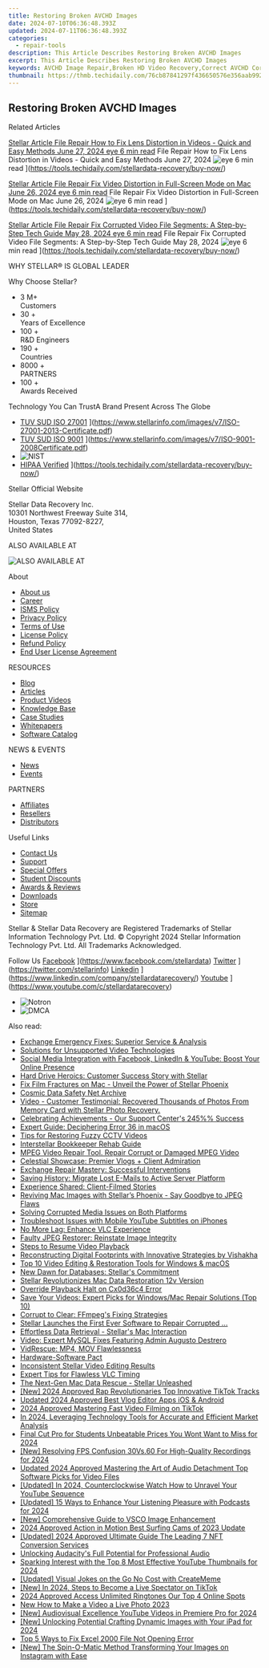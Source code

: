 ```yaml
---
title: Restoring Broken AVCHD Images
date: 2024-07-10T06:36:48.393Z
updated: 2024-07-11T06:36:48.393Z
categories:
  - repair-tools
description: This Article Describes Restoring Broken AVCHD Images
excerpt: This Article Describes Restoring Broken AVCHD Images
keywords: AVCHD Image Repair,Broken HD Video Recovery,Correct AVCHD Corruption,Restore Damaged AVCHD Footage,Recover Avchd Video Quality,Fix Avchd Image Breakage,Reviving Broken Avchd Videos
thumbnail: https://thmb.techidaily.com/76cb87841297f436650576e356aab992c1ddd1148ccda3c73b6601c2eaf3c2ce.jpg
---
```


## Restoring Broken AVCHD Images

Related Articles

[Stellar Article File Repair  How to Fix Lens Distortion in Videos - Quick and Easy Methods June 27, 2024 eye 6 min read](https://www.stellarinfo.com/public/image/article/Quick-Ways-to-Fix-Video-Distortion-1618.jpg) File Repair  How to Fix Lens Distortion in Videos - Quick and Easy Methods June 27, 2024 ![eye](https://www.stellarinfo.com/public/newarticle/images/eye.png) 6 min read ](https://tools.techidaily.com/stellardata-recovery/buy-now/)

[Stellar Article File Repair  Fix Video Distortion in Full-Screen Mode on Mac June 26, 2024 eye 6 min read](https://www.stellarinfo.com/public/image/article/Quick-Ways-to-Fix-Video-Distortion-on-Mac-1617.jpg) File Repair  Fix Video Distortion in Full-Screen Mode on Mac June 26, 2024 ![eye](https://www.stellarinfo.com/public/newarticle/images/eye.png) 6 min read ](https://tools.techidaily.com/stellardata-recovery/buy-now/)

[Stellar Article File Repair  Fix Corrupted Video File Segments: A Step-by-Step Tech Guide May 28, 2024 eye 6 min read](https://www.stellarinfo.com/public/image/article/Fix-Corrupted-Video-File-Segments_A-Step-by-Step-Tech-Guide-1517.jpg) File Repair  Fix Corrupted Video File Segments: A Step-by-Step Tech Guide May 28, 2024 ![eye](https://www.stellarinfo.com/public/newarticle/images/eye.png) 6 min read ](https://tools.techidaily.com/stellardata-recovery/buy-now/)

 WHY STELLAR® IS GLOBAL LEADER

 Why Choose Stellar?

* 3  M+  
Customers
* 30 +  
Years of Excellence
* 100 +  
R&D Engineers
* 190 +  
Countries
* 8000 +  
PARTNERS
* 100 +  
Awards Received

 Technology You Can TrustA Brand Present Across The Globe

* [TUV SUD ISO 27001](https://www.stellarinfo.com/images/v7/tuv1.png) ](https://www.stellarinfo.com/images/v7/ISO-27001-2013-Certificate.pdf)
* [TUV SUD ISO 9001](https://www.stellarinfo.com/images/v7/tuv2.png) ](https://www.stellarinfo.com/images/v7/ISO-9001-2008Certificate.pdf)
* ![NIST](https://www.stellarinfo.com/images/v7/nist.png)
* [HIPAA Verified](https://www.stellarinfo.com/images/v7/hipa.png) ](https://tools.techidaily.com/stellardata-recovery/buy-now/)

 Stellar Official Website

 Stellar Data Recovery Inc.  
 10301 Northwest Freeway Suite 314,  
 Houston, Texas 77092-8227,  
 United States

 ALSO AVAILABLE AT

![ALSO AVAILABLE AT](https://www.stellarinfo.com/images/v7/Partners_logo_new.png)

 About

* [About us](https://tools.techidaily.com/stellardata-recovery/buy-now/)
* [Career](https://tools.techidaily.com/stellardata-recovery/buy-now/)
* [ISMS Policy](https://tools.techidaily.com/stellardata-recovery/buy-now/)
* [Privacy Policy](https://tools.techidaily.com/stellardata-recovery/buy-now/)
* [Terms of Use](https://tools.techidaily.com/stellardata-recovery/buy-now/)
* [License Policy](https://www.stellarinfo.com/software-licensing-usage.php)
* [Refund Policy](https://tools.techidaily.com/stellardata-recovery/buy-now/)
* [End User License Agreement](https://tools.techidaily.com/stellardata-recovery/buy-now/)

 RESOURCES

* [Blog](https://tools.techidaily.com/stellardata-recovery/buy-now/)
* [Articles](https://tools.techidaily.com/stellardata-recovery/buy-now/)
* [Product Videos](https://tools.techidaily.com/stellardata-recovery/buy-now/)
* [Knowledge Base](https://tools.techidaily.com/stellardata-recovery/buy-now/)
* [Case Studies](https://tools.techidaily.com/stellardata-recovery/buy-now/)
* [Whitepapers](https://tools.techidaily.com/stellardata-recovery/buy-now/)
* [Software Catalog](https://tools.techidaily.com/stellardata-recovery/buy-now/)

 NEWS & EVENTS

* [News](https://tools.techidaily.com/stellardata-recovery/buy-now/)
* [Events](https://www.stellarinfo.com/affiliate-summit/affiliate-summit.php)

 PARTNERS

* [Affiliates](https://tools.techidaily.com/stellardata-recovery/buy-now/)
* [Resellers](https://tools.techidaily.com/stellardata-recovery/buy-now/)
* [Distributors](https://tools.techidaily.com/stellardata-recovery/buy-now/)

 Useful Links

* [Contact Us](https://www.stellarinfo.com/contact/contact-us.php)
* [Support](https://tools.techidaily.com/stellardata-recovery/buy-now/)
* [Special Offers](https://tools.techidaily.com/stellardata-recovery/buy-now/)
* [Student Discounts](https://www.stellarinfo.com/student-discount/)
* [Awards & Reviews](https://tools.techidaily.com/stellardata-recovery/buy-now/)
* [Downloads](https://www.stellarinfo.com/download.php)
* [Store](https://tools.techidaily.com/stellardata-recovery/buy-now/)
* [Sitemap](https://www.stellarinfo.com/sitemap.php)

 Stellar & Stellar Data Recovery are Registered Trademarks of Stellar Information Technology Pvt. Ltd. © Copyright 2024 Stellar Information Technology Pvt. Ltd. All Trademarks Acknowledged.

Follow Us [Facebook](https://www.stellarinfo.com/Images/fb.png) ](https://www.facebook.com/stellardata) [Twitter](https://www.stellarinfo.com/Images/tw.png) ](https://twitter.com/stellarinfo) [Linkedin](https://www.stellarinfo.com/Images/in.png) ](https://www.linkedin.com/company/stellardatarecovery/) [Youtube](https://www.stellarinfo.com/newblacktheme/images/yt.png) ](https://www.youtube.com/c/stellardatarecovery)

* ![Notron](https://www.stellarinfo.com/images/v7/notron.png)
* ![DMCA](https://www.stellarinfo.com/images/v7/dmca.png)

<ins class="adsbygoogle"
     style="display:block"
     data-ad-format="autorelaxed"
     data-ad-client="ca-pub-7571918770474297"
     data-ad-slot="1223367746"></ins>



<ins class="adsbygoogle"
     style="display:block"
     data-ad-client="ca-pub-7571918770474297"
     data-ad-slot="8358498916"
     data-ad-format="auto"
     data-full-width-responsive="true"></ins>

<span class="atpl-alsoreadstyle">Also read:</span>
<div><ul>
<li><a href="https://data-wizards.techidaily.com/exchange-emergency-fixes-superior-service-and-analysis/"><u>Exchange Emergency Fixes: Superior Service & Analysis</u></a></li>
<li><a href="https://data-wizards.techidaily.com/solutions-for-unsupported-video-technologies/"><u>Solutions for Unsupported Video Technologies</u></a></li>
<li><a href="https://data-wizards.techidaily.com/social-media-integration-with-facebook-linkedin-and-youtube-boost-your-online-presence/"><u>Social Media Integration with Facebook, LinkedIn & YouTube: Boost Your Online Presence</u></a></li>
<li><a href="https://data-wizards.techidaily.com/hard-drive-heroics-customer-success-story-with-stellar/"><u>Hard Drive Heroics: Customer Success Story with Stellar</u></a></li>
<li><a href="https://data-wizards.techidaily.com/fix-film-fractures-on-mac-unveil-the-power-of-stellar-phoenix/"><u>Fix Film Fractures on Mac - Unveil the Power of Stellar Phoenix</u></a></li>
<li><a href="https://data-wizards.techidaily.com/cosmic-data-safety-net-archive/"><u>Cosmic Data Safety Net Archive</u></a></li>
<li><a href="https://data-wizards.techidaily.com/1720669939084-video-customer-testimonial-recovered-thousands-of-photos-from-memory-card-with-stellar-photo-recovery/"><u>Video - Customer Testimonial: Recovered Thousands of Photos From Memory Card with Stellar Photo Recovery.</u></a></li>
<li><a href="https://data-wizards.techidaily.com/celebrating-achievements-our-support-centers-245-success/"><u>Celebrating Achievements - Our Support Center's 245%% Success</u></a></li>
<li><a href="https://data-wizards.techidaily.com/expert-guide-deciphering-error-36-in-macos/"><u>Expert Guide: Deciphering Error 36 in macOS</u></a></li>
<li><a href="https://data-wizards.techidaily.com/tips-for-restoring-fuzzy-cctv-videos/"><u>Tips for Restoring Fuzzy CCTV Videos</u></a></li>
<li><a href="https://data-wizards.techidaily.com/interstellar-bookkeeper-rehab-guide/"><u>Interstellar Bookkeeper Rehab Guide</u></a></li>
<li><a href="https://data-wizards.techidaily.com/mpeg-video-repair-tool-repair-corrupt-or-damaged-mpeg-video/"><u>MPEG Video Repair Tool. Repair Corrupt or Damaged MPEG Video</u></a></li>
<li><a href="https://data-wizards.techidaily.com/celestial-showcase-premier-vlogs-plus-client-admiration/"><u>Celestial Showcase: Premier Vlogs + Client Admiration</u></a></li>
<li><a href="https://data-wizards.techidaily.com/exchange-repair-mastery-successful-interventions/"><u>Exchange Repair Mastery: Successful Interventions</u></a></li>
<li><a href="https://data-wizards.techidaily.com/saving-history-migrate-lost-e-mails-to-active-server-platform/"><u>Saving History: Migrate Lost E-Mails to Active Server Platform</u></a></li>
<li><a href="https://data-wizards.techidaily.com/experience-shared-client-filmed-stories/"><u>Experience Shared: Client-Filmed Stories</u></a></li>
<li><a href="https://data-wizards.techidaily.com/reviving-mac-images-with-stellars-phoenix-say-goodbye-to-jpeg-flaws/"><u>Reviving Mac Images with Stellar’s Phoenix - Say Goodbye to JPEG Flaws</u></a></li>
<li><a href="https://data-wizards.techidaily.com/solving-corrupted-media-issues-on-both-platforms/"><u>Solving Corrupted Media Issues on Both Platforms</u></a></li>
<li><a href="https://data-wizards.techidaily.com/troubleshoot-issues-with-mobile-youtube-subtitles-on-iphones/"><u>Troubleshoot Issues with Mobile YouTube Subtitles on iPhones</u></a></li>
<li><a href="https://data-wizards.techidaily.com/no-more-lag-enhance-vlc-experience/"><u>No More Lag: Enhance VLC Experience</u></a></li>
<li><a href="https://data-wizards.techidaily.com/faulty-jpeg-restorer-reinstate-image-integrity/"><u>Faulty JPEG Restorer: Reinstate Image Integrity</u></a></li>
<li><a href="https://data-wizards.techidaily.com/steps-to-resume-video-playback/"><u>Steps to Resume Video Playback</u></a></li>
<li><a href="https://data-wizards.techidaily.com/reconstructing-digital-footprints-with-innovative-strategies-by-vishakha/"><u>Reconstructing Digital Footprints with Innovative Strategies by Vishakha</u></a></li>
<li><a href="https://data-wizards.techidaily.com/top-10-video-editing-and-restoration-tools-for-windows-and-macos/"><u>Top 10 Video Editing & Restoration Tools for Windows & macOS</u></a></li>
<li><a href="https://data-wizards.techidaily.com/new-dawn-for-databases-stellars-commitment/"><u>New Dawn for Databases: Stellar's Commitment</u></a></li>
<li><a href="https://data-wizards.techidaily.com/stellar-revolutionizes-mac-data-restoration-12v-version/"><u>Stellar Revolutionizes Mac Data Restoration 12v Version</u></a></li>
<li><a href="https://data-wizards.techidaily.com/override-playback-halt-on-cx0d36c4-error/"><u>Override Playback Halt on Cx0d36c4 Error</u></a></li>
<li><a href="https://data-wizards.techidaily.com/save-your-videos-expert-picks-for-windowsmac-repair-solutions-top-10/"><u>Save Your Videos: Expert Picks for Windows/Mac Repair Solutions (Top 10)</u></a></li>
<li><a href="https://data-wizards.techidaily.com/corrupt-to-clear-ffmpegs-fixing-strategies/"><u>Corrupt to Clear: FFmpeg's Fixing Strategies</u></a></li>
<li><a href="https://data-wizards.techidaily.com/1720672962650-stellar-launches-the-first-ever-software-to-repair-corrupted/"><u>Stellar Launches the First Ever Software to Repair Corrupted ...</u></a></li>
<li><a href="https://data-wizards.techidaily.com/effortless-data-retrieval-stellars-mac-interaction/"><u>Effortless Data Retrieval - Stellar's Mac Interaction</u></a></li>
<li><a href="https://data-wizards.techidaily.com/video-expert-mysql-fixes-featuring-admin-augusto-destrero/"><u>Video: Expert MySQL Fixes Featuring Admin Augusto Destrero</u></a></li>
<li><a href="https://data-wizards.techidaily.com/vidrescue-mp4-mov-flawlessness/"><u>VidRescue: MP4, MOV Flawlessness</u></a></li>
<li><a href="https://data-wizards.techidaily.com/hardware-software-pact/"><u>Hardware-Software Pact</u></a></li>
<li><a href="https://data-wizards.techidaily.com/inconsistent-stellar-video-editing-results/"><u>Inconsistent Stellar Video Editing Results</u></a></li>
<li><a href="https://data-wizards.techidaily.com/expert-tips-for-flawless-vlc-timing/"><u>Expert Tips for Flawless VLC Timing</u></a></li>
<li><a href="https://data-wizards.techidaily.com/the-next-gen-mac-data-rescue-stellar-unleashed/"><u>The Next-Gen Mac Data Rescue - Stellar Unleashed</u></a></li>
<li><a href="https://tiktok-video-files.techidaily.com/new-2024-approved-rap-revolutionaries-top-innovative-tiktok-tracks/"><u>[New] 2024 Approved  Rap Revolutionaries  Top Innovative TikTok Tracks</u></a></li>
<li><a href="https://ai-video-tools.techidaily.com/updated-2024-approved-best-vlog-editor-apps-ios-and-android/"><u>Updated 2024 Approved Best Vlog Editor Apps iOS & Android</u></a></li>
<li><a href="https://tiktok-video-recordings.techidaily.com/2024-approved-mastering-fast-video-filming-on-tiktok/"><u>2024 Approved  Mastering Fast Video Filming on TikTok</u></a></li>
<li><a href="https://vp-tips.techidaily.com/in-2024-leveraging-technology-tools-for-accurate-and-efficient-market-analysis/"><u>In 2024, Leveraging Technology Tools for Accurate and Efficient Market Analysis</u></a></li>
<li><a href="https://smart-video-creator.techidaily.com/final-cut-pro-for-students-unbeatable-prices-you-wont-want-to-miss-for-2024/"><u>Final Cut Pro for Students Unbeatable Prices You Wont Want to Miss for 2024</u></a></li>
<li><a href="https://digital-screen-recording.techidaily.com/new-resolving-fps-confusion-30vs60-for-high-quality-recordings-for-2024/"><u>[New] Resolving FPS Confusion  30Vs.60 For High-Quality Recordings for 2024</u></a></li>
<li><a href="https://voice-adjusting.techidaily.com/updated-2024-approved-mastering-the-art-of-audio-detachment-top-software-picks-for-video-files/"><u>Updated 2024 Approved Mastering the Art of Audio Detachment Top Software Picks for Video Files</u></a></li>
<li><a href="https://facebook-video-footage.techidaily.com/updated-in-2024-counterclockwise-watch-how-to-unravel-your-youtube-sequence/"><u>[Updated] In 2024, Counterclockwise Watch  How to Unravel Your YouTube Sequence</u></a></li>
<li><a href="https://fox-cloud.techidaily.com/updated-15-ways-to-enhance-your-listening-pleasure-with-podcasts-for-2024/"><u>[Updated] 15 Ways to Enhance Your Listening Pleasure with Podcasts for 2024</u></a></li>
<li><a href="https://extra-resources.techidaily.com/new-comprehensive-guide-to-vsco-image-enhancement/"><u>[New] Comprehensive Guide to VSCO Image Enhancement</u></a></li>
<li><a href="https://extra-resources.techidaily.com/2024-approved-action-in-motion-best-surfing-cams-of-2023-update/"><u>2024 Approved  Action in Motion  Best Surfing Cams of 2023 Update</u></a></li>
<li><a href="https://fox-blue.techidaily.com/updated-2024-approved-ultimate-guide-the-leading-7-nft-conversion-services/"><u>[Updated] 2024 Approved  Ultimate Guide  The Leading 7 NFT Conversion Services</u></a></li>
<li><a href="https://extra-resources.techidaily.com/unlocking-audacitys-full-potential-for-professional-audio/"><u>Unlocking Audacity's Full Potential for Professional Audio</u></a></li>
<li><a href="https://youtube-data.techidaily.com/ing-interest-with-the-top-8-most-effective-youtube-thumbnails-for-2024/"><u>Sparking Interest with the Top 8 Most Effective YouTube Thumbnails for 2024</u></a></li>
<li><a href="https://fox-http.techidaily.com/updated-visual-jokes-on-the-go-no-cost-with-creatememe/"><u>[Updated] Visual Jokes on the Go  No Cost with CreateMeme</u></a></li>
<li><a href="https://tiktok-video-files.techidaily.com/new-in-2024-steps-to-become-a-live-spectator-on-tiktok/"><u>[New] In 2024, Steps to Become a Live Spectator on TikTok</u></a></li>
<li><a href="https://fox-hovers.techidaily.com/2024-approved-access-unlimited-ringtones-our-top-4-online-spots/"><u>2024 Approved  Access Unlimited Ringtones  Our Top 4 Online Spots</u></a></li>
<li><a href="https://animation-videos.techidaily.com/new-how-to-make-a-video-a-live-photo-2023/"><u>New How to Make a Video a Live Photo 2023</u></a></li>
<li><a href="https://facebook-record-videos.techidaily.com/new-audiovisual-excellence-youtube-videos-in-premiere-pro-for-2024/"><u>[New] Audiovisual Excellence  YouTube Videos in Premiere Pro for 2024</u></a></li>
<li><a href="https://visual-screen-recording.techidaily.com/new-unlocking-potential-crafting-dynamic-images-with-your-ipad-for-2024/"><u>[New] Unlocking Potential  Crafting Dynamic Images with Your iPad for 2024</u></a></li>
<li><a href="https://techidaily.com/top-5-ways-to-fix-excel-2000-file-not-opening-error-by-stellar-guide/"><u>Top 5 Ways to Fix Excel 2000 File Not Opening Error</u></a></li>
<li><a href="https://instagram-videos.techidaily.com/new-the-spin-o-matic-method-transforming-your-images-on-instagram-with-ease/"><u>[New] The Spin-O-Matic Method  Transforming Your Images on Instagram with Ease</u></a></li>
</ul></div>
